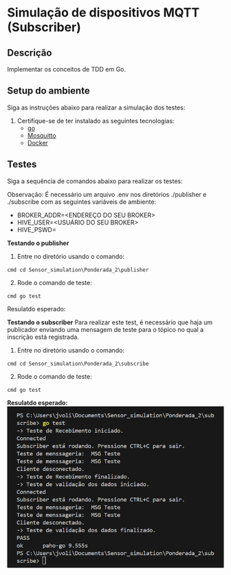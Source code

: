 # Simulação de dispositivos MQTT (Subscriber)


## Descrição
Implementar os conceitos de TDD em Go.

## Setup do ambiente 

Siga as instruções abaixo para realizar a simulação dos testes:

1. Certifique-se de ter instalado as seguintes tecnologias: 
   - [go](https://rmnicola.github.io/m9-ec-encontros/go)
   - [Mosquitto](https://mosquitto.org)
   - [Docker](https://www.docker.com/get-started/)



## Testes 

Siga a sequência de comandos abaixo para realizar os testes:

Observação: É necessário um arquivo .env nos diretórios ./publisher e ./subscribe com as seguintes variáveis de ambiente:
- BROKER_ADDR=<ENDEREÇO DO SEU BROKER>
- HIVE_USER=<USUÁRIO DO SEU BROKER>
- HIVE_PSWD=<SENHA DO SEU BROKER>

**Testando o publisher**

1. Entre no diretório usando o comando:
```
cmd cd Sensor_simulation\Ponderada_2\publisher
```

2. Rode o comando de teste:
```
cmd go test
```

Resulatdo esperado:



**Testando o subscriber**
Para realizar este test, é necessário que haja um publicador enviando uma mensagem de teste para o tópico no qual a inscrição está registrada.

1. Entre no diretório usando o comando:
```
cmd cd Sensor_simulation\Ponderada_2\subscribe
```

2. Rode o comando de teste:
```
cmd go test
```
**Resulatdo esperado:**
![img alt](/Ponderada_2/static/subPrint.png)
